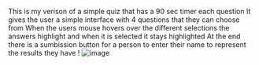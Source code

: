 This is my verison of a simple quiz that has a 90 sec timer each question 
It gives the user a simple interface with 4 questions that they can choose from
When the users mouse hovers over the different selections the answers highlight and when it is selected it stays highlighted
At the end there is a sumbission button for a person to enter their name to represent the results they have !
![image](https://github.com/BiggieLittles/Challenge-4/assets/156357409/5d99e87e-6559-4e62-9fdc-e38cdec17ea4)
